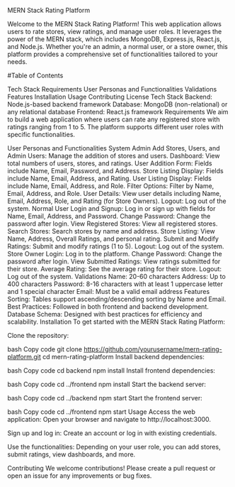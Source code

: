 MERN Stack Rating Platform

Welcome to the MERN Stack Rating Platform! This web application allows users to rate stores, view ratings, and manage user roles. It leverages the power of the MERN stack, which includes MongoDB, Express.js, React.js, and Node.js. Whether you're an admin, a normal user, or a store owner, this platform provides a comprehensive set of functionalities tailored to your needs.

#Table of Contents

Tech Stack
Requirements
User Personas and Functionalities
Validations
Features
Installation
Usage
Contributing
License
Tech Stack
Backend: Node.js-based backend framework
Database: MongoDB (non-relational) or any relational database
Frontend: React.js framework
Requirements
We aim to build a web application where users can rate any registered store with ratings ranging from 1 to 5. The platform supports different user roles with specific functionalities.

User Personas and Functionalities
System Admin
Add Stores, Users, and Admin Users: Manage the addition of stores and users.
Dashboard: View total numbers of users, stores, and ratings.
User Addition Form: Fields include Name, Email, Password, and Address.
Store Listing Display: Fields include Name, Email, Address, and Rating.
User Listing Display: Fields include Name, Email, Address, and Role.
Filter Options: Filter by Name, Email, Address, and Role.
User Details: View user details including Name, Email, Address, Role, and Rating (for Store Owners).
Logout: Log out of the system.
Normal User
Login and Signup: Log in or sign up with fields for Name, Email, Address, and Password.
Change Password: Change the password after login.
View Registered Stores: View all registered stores.
Search Stores: Search stores by name and address.
Store Listing: View Name, Address, Overall Ratings, and personal rating.
Submit and Modify Ratings: Submit and modify ratings (1 to 5).
Logout: Log out of the system.
Store Owner
Login: Log in to the platform.
Change Password: Change the password after login.
View Submitted Ratings: View ratings submitted for their store.
Average Rating: See the average rating for their store.
Logout: Log out of the system.
Validations
Name: 20-60 characters
Address: Up to 400 characters
Password: 8-16 characters with at least 1 uppercase letter and 1 special character
Email: Must be a valid email address
Features
Sorting: Tables support ascending/descending sorting by Name and Email.
Best Practices: Followed in both frontend and backend development.
Database Schema: Designed with best practices for efficiency and scalability.
Installation
To get started with the MERN Stack Rating Platform:

Clone the repository:

bash
Copy code
git clone https://github.com/yourusername/mern-rating-platform.git
cd mern-rating-platform
Install backend dependencies:

bash
Copy code
cd backend
npm install
Install frontend dependencies:

bash
Copy code
cd ../frontend
npm install
Start the backend server:

bash
Copy code
cd ../backend
npm start
Start the frontend server:

bash
Copy code
cd ../frontend
npm start
Usage
Access the web application:
Open your browser and navigate to http://localhost:3000.

Sign up and log in:
Create an account or log in with existing credentials.

Use the functionalities:
Depending on your user role, you can add stores, submit ratings, view dashboards, and more.

Contributing
We welcome contributions! Please create a pull request or open an issue for any improvements or bug fixes.